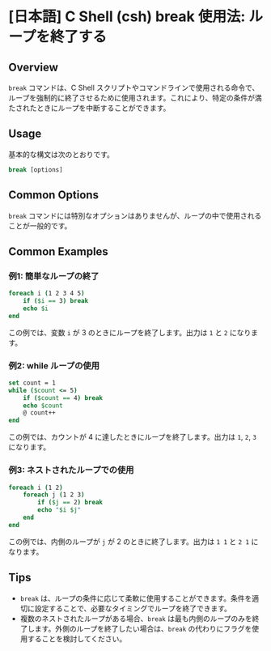 # [日本語] C Shell (csh) break 使用法: ループを終了する

## Overview
`break` コマンドは、C Shell スクリプトやコマンドラインで使用される命令で、ループを強制的に終了させるために使用されます。これにより、特定の条件が満たされたときにループを中断することができます。

## Usage
基本的な構文は次のとおりです。

```csh
break [options]
```

## Common Options
`break` コマンドには特別なオプションはありませんが、ループの中で使用されることが一般的です。

## Common Examples

### 例1: 簡単なループの終了
```csh
foreach i (1 2 3 4 5)
    if ($i == 3) break
    echo $i
end
```
この例では、変数 `i` が 3 のときにループを終了します。出力は `1` と `2` になります。

### 例2: while ループの使用
```csh
set count = 1
while ($count <= 5)
    if ($count == 4) break
    echo $count
    @ count++
end
```
この例では、カウントが 4 に達したときにループを終了します。出力は `1`, `2`, `3` になります。

### 例3: ネストされたループでの使用
```csh
foreach i (1 2)
    foreach j (1 2 3)
        if ($j == 2) break
        echo "$i $j"
    end
end
```
この例では、内側のループが `j` が 2 のときに終了します。出力は `1 1` と `2 1` になります。

## Tips
- `break` は、ループの条件に応じて柔軟に使用することができます。条件を適切に設定することで、必要なタイミングでループを終了できます。
- 複数のネストされたループがある場合、`break` は最も内側のループのみを終了します。外側のループを終了したい場合は、`break` の代わりにフラグを使用することを検討してください。
